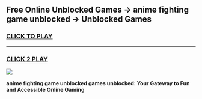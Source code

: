 
## Free Online Unblocked Games → anime fighting game unblocked → Unblocked Games
<h3>
<a href="https://premium.freeplayer.one?title=anime_fighting_game_unblocked&ref=21F">CLICK TO PLAY</a></h3>
<hr>

<h3>
<a href="https://premium.freeplayer.one?title=anime_fighting_game_unblocked&ref=21F">CLICK 2 PLAY</a>
  
</h3>

<a href="https://premium.freeplayer.one?title=anime_fighting_game_unblocked&ref=21F/"><img src="https://clearcache.store/games.png"></a>


**anime fighting game unblocked games unblocked: Your Gateway to Fun and Accessible Online Gaming**
